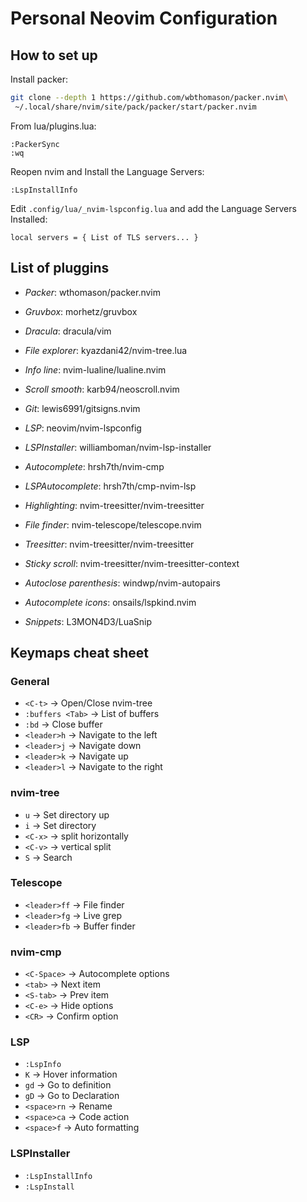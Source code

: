 # Personal Neovim Configuration


## How to set up

Install packer:
```bash
git clone --depth 1 https://github.com/wbthomason/packer.nvim\
 ~/.local/share/nvim/site/pack/packer/start/packer.nvim
```

From lua/plugins.lua:
```
:PackerSync
:wq
```

Reopen nvim and Install the Language Servers:
```
:LspInstallInfo
```

Edit `.config/lua/_nvim-lspconfig.lua` and add the Language Servers Installed:
```
local servers = { List of TLS servers... }
```



## List of pluggins
  * *Packer*: wthomason/packer.nvim

  * *Gruvbox*: morhetz/gruvbox
  * *Dracula*: dracula/vim
  
  * *File explorer*: kyazdani42/nvim-tree.lua
  * *Info line*: nvim-lualine/lualine.nvim
  * *Scroll smooth*: karb94/neoscroll.nvim
  * *Git*: lewis6991/gitsigns.nvim
  * *LSP*: neovim/nvim-lspconfig
  * *LSPInstaller*: williamboman/nvim-lsp-installer
  * *Autocomplete*: hrsh7th/nvim-cmp
  * *LSPAutocomplete*:  hrsh7th/cmp-nvim-lsp
  * *Highlighting*: nvim-treesitter/nvim-treesitter
  * *File finder*: nvim-telescope/telescope.nvim
  * *Treesitter*: nvim-treesitter/nvim-treesitter
  * *Sticky scroll*: nvim-treesitter/nvim-treesitter-context
  * *Autoclose parenthesis*: windwp/nvim-autopairs
  * *Autocomplete icons*: onsails/lspkind.nvim
  * *Snippets*: L3MON4D3/LuaSnip
  

## Keymaps cheat sheet
### General
  * `<C-t>` -> Open/Close nvim-tree
  * `:buffers <Tab>` -> List of buffers
  * `:bd` -> Close buffer
  * `<leader>h` -> Navigate to the left
  * `<leader>j` -> Navigate down
  * `<leader>k` -> Navigate up
  * `<leader>l` -> Navigate to the right

### nvim-tree
  * `u` -> Set directory up
  * `i` -> Set directory
  * `<C-x>` -> split horizontally
  * `<C-v>` -> vertical split
  * `S` -> Search

### Telescope
  * `<leader>ff` -> File finder
  * `<leader>fg` -> Live grep
  * `<leader>fb` -> Buffer finder

### nvim-cmp
  * `<C-Space>` -> Autocomplete options
  * `<tab>` -> Next item
  * `<S-tab>` -> Prev item
  * `<C-e>` -> Hide options
  * `<CR>` -> Confirm option

### LSP
  * `:LspInfo`
  * `K` -> Hover information
  * `gd` -> Go to definition
  * `gD` -> Go to Declaration
  * `<space>rn` -> Rename
  * `<space>ca` -> Code action
  * `<space>f` -> Auto formatting

### LSPInstaller
  * `:LspInstallInfo`
  * `:LspInstall`

